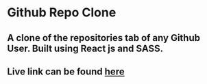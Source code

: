 # Github Repo Clone

## A clone of the repositories tab of any Github User. Built using React js and SASS.

## Live link can be found [here](http://github-repo-clone.vercel.app/)
